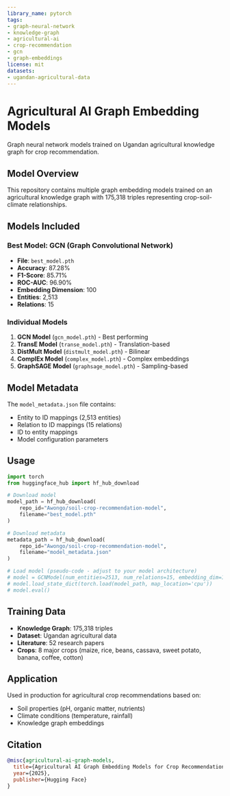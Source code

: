 ```yaml
---
library_name: pytorch
tags:
- graph-neural-network
- knowledge-graph
- agricultural-ai
- crop-recommendation
- gcn
- graph-embeddings
license: mit
datasets:
- ugandan-agricultural-data
---
```


# Agricultural AI Graph Embedding Models

Graph neural network models trained on Ugandan agricultural knowledge graph for crop recommendation.

## Model Overview

This repository contains multiple graph embedding models trained on an agricultural knowledge graph with 175,318 triples representing crop-soil-climate relationships.

## Models Included

### Best Model: GCN (Graph Convolutional Network)
- **File**: `best_model.pth`
- **Accuracy**: 87.28%
- **F1-Score**: 85.71%
- **ROC-AUC**: 96.90%
- **Embedding Dimension**: 100
- **Entities**: 2,513
- **Relations**: 15

### Individual Models
1. **GCN Model** (`gcn_model.pth`) - Best performing
2. **TransE Model** (`transe_model.pth`) - Translation-based
3. **DistMult Model** (`distmult_model.pth`) - Bilinear
4. **ComplEx Model** (`complex_model.pth`) - Complex embeddings
5. **GraphSAGE Model** (`graphsage_model.pth`) - Sampling-based

## Model Metadata

The `model_metadata.json` file contains:
- Entity to ID mappings (2,513 entities)
- Relation to ID mappings (15 relations)
- ID to entity mappings
- Model configuration parameters

## Usage

```python
import torch
from huggingface_hub import hf_hub_download

# Download model
model_path = hf_hub_download(
    repo_id="Awongo/soil-crop-recommendation-model",
    filename="best_model.pth"
)

# Download metadata
metadata_path = hf_hub_download(
    repo_id="Awongo/soil-crop-recommendation-model",
    filename="model_metadata.json"
)

# Load model (pseudo-code - adjust to your model architecture)
# model = GCNModel(num_entities=2513, num_relations=15, embedding_dim=100)
# model.load_state_dict(torch.load(model_path, map_location='cpu'))
# model.eval()
```

## Training Data

- **Knowledge Graph**: 175,318 triples
- **Dataset**: Ugandan agricultural data
- **Literature**: 52 research papers
- **Crops**: 8 major crops (maize, rice, beans, cassava, sweet potato, banana, coffee, cotton)

## Application

Used in production for agricultural crop recommendations based on:
- Soil properties (pH, organic matter, nutrients)
- Climate conditions (temperature, rainfall)
- Knowledge graph embeddings

## Citation

```bibtex
@misc{agricultural-ai-graph-models,
  title={Agricultural AI Graph Embedding Models for Crop Recommendation},
  year={2025},
  publisher={Hugging Face}
}
```
